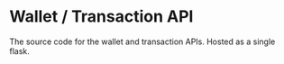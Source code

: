 # Wallet / Transaction API
The source code for the wallet and transaction APIs. Hosted as a single flask.
